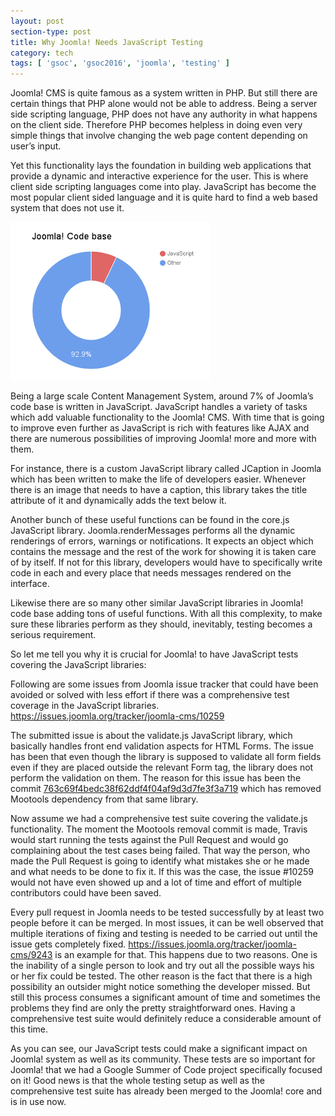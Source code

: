 ```yaml
---
layout: post
section-type: post
title: Why Joomla! Needs JavaScript Testing
category: tech
tags: [ 'gsoc', 'gsoc2016', 'joomla', 'testing' ]
---
```


Joomla! CMS is quite famous as a system written in PHP. But still there are certain things that PHP alone would not be able to address. Being a server side scripting language, PHP does not have any authority in what happens on the client side. Therefore PHP becomes helpless in doing even very simple things that involve changing the web page content depending on user’s input.

Yet this functionality lays the foundation in building web applications that provide a dynamic and interactive experience for the user. This is where client side scripting languages come into play. JavaScript has become the most popular client sided language and it is quite hard to find a web based system that does not use it.

![JS to PHP ratio](/img/posts/gsoc2016-2/pie.PNG)

Being a large scale Content Management System, around 7% of Joomla’s code base is written in JavaScript. JavaScript handles a variety of tasks which add valuable functionality to the Joomla! CMS. With time that is going to improve even further as JavaScript is rich with features like AJAX and there are numerous possibilities of improving Joomla! more and more with them.

For instance, there is a custom JavaScript library called JCaption in Joomla which has been written to make the life of developers easier. Whenever there is an image that needs to have a caption, this library takes the title attribute of it and dynamically adds the text below it.

Another bunch of these useful functions can be found in the core.js JavaScript library. Joomla.renderMessages performs all the dynamic renderings of errors, warnings or notifications. It expects an object which contains the message and the rest of the work for showing it is taken care of by itself. If not for this library, developers would have to specifically write code in each and every place that needs messages rendered on the interface.

Likewise there are so many other similar JavaScript libraries in Joomla! code base adding tons of useful functions. With all this complexity, to make sure these libraries perform as they should, inevitably, testing becomes a serious requirement.

So let me tell you why it is crucial for Joomla! to have JavaScript tests covering the JavaScript libraries:

Following are some issues from Joomla issue tracker that could have been avoided or solved with less effort if there was a comprehensive test coverage in the JavaScript libraries.
<a href="https://issues.joomla.org/tracker/joomla-cms/10259">https://issues.joomla.org/tracker/joomla-cms/10259</a>

The submitted issue is about the validate.js JavaScript library, which basically handles front end validation aspects for HTML Forms. The issue has been that even though the library is supposed to validate all form fields even if they are placed outside the relevant Form tag, the library does not perform the validation on them. The reason for this issue has been the commit <a href="https://github.com/joomla/joomla-cms/commit/763c69f4bedc38f62ddf4f04af9d3d7fe3f3a719">763c69f4bedc38f62ddf4f04af9d3d7fe3f3a719</a> which has removed Mootools dependency from that same library.

Now assume we had a comprehensive test suite covering the validate.js functionality. The moment the Mootools removal commit is made, Travis would start running the tests against the Pull Request and would go complaining about the test cases being failed. That way the person, who made the Pull Request is going to identify what mistakes she or he made and what needs to be done to fix it. If this was the case, the issue #10259 would not have even showed up and a lot of time and effort of multiple contributors could have been saved.

Every pull request in Joomla needs to be tested successfully by at least two people before it can be merged. In most issues, it can be well observed that multiple iterations of fixing and testing is needed to be carried out until the issue gets completely fixed. <a href="https://issues.joomla.org/tracker/joomla-cms/9243">https://issues.joomla.org/tracker/joomla-cms/9243</a> is an example for that. This happens due to two reasons. One is the inability of a single person to look and try out all the possible ways his or her fix could be tested. The other reason is the fact that there is a high possibility an outsider might notice something the developer missed. But still this process consumes a significant amount of time and sometimes the problems they find are only the pretty straightforward ones. Having a comprehensive test suite would definitely reduce a considerable amount of this time.

As you can see, our JavaScript tests could make a significant impact on Joomla! system as well as its community. These tests are so important for Joomla! that we had a Google Summer of Code project specifically focused on it! Good news is that the whole testing setup as well as the comprehensive test suite has already been merged to the Joomla! core and is in use now.
